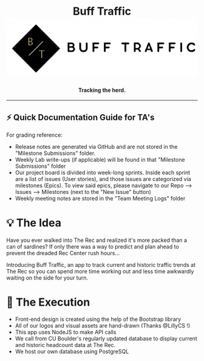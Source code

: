 <h1 align="center">
  <br>
  Buff Traffic
  <a href=""><img src="./All project code/src/resources/img/BT-Logo.png" alt="BuffTraffic Logo"></a>
</h1>

<h4 align="center">Tracking the herd.</h4>

---

## ⚡ Quick Documentation Guide for TA's

For grading reference:
- Release notes are generated via GitHub and are not stored in the "Milestone Submissions" folder.
- Weekly Lab write-ups (if applicable) will be found in that "Milestone Submissions" folder
- Our project board is divided into week-long sprints. Inside each sprint are a list of issues (User stories), and those issues are categorized via milestones (Epics). To view said epics, please navigate to our Repo --> Issues --> Milestones (next to the "New Issue" button)
- Weekly meeting notes are stored in the "Team Meeting Logs" folder

# 💡 The Idea

Have you ever walked into The Rec and realized it's more packed than a can of sardines? If only there was a way to predict and plan ahead to prevent the dreaded Rec Center rush hours...

Introducing Buff Traffic, an app to track current and historic traffic trends at The Rec so you can spend more time working out and less time awkwardly waiting on the side for your turn.

# 🦬 The Execution

- Front-end design is created using the help of the Bootstrap library
- All of our logos and visual assets are hand-drawn (Thanks @LillyCS !)
- This app uses NodeJS to make API calls
- We call from CU Boulder's regularly updated database to display current and historic headcount data at The Rec.
- We host our own database using PostgreSQL


<!-- # 👨‍💻 The Team -->
